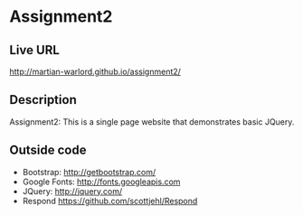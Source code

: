 # Assignment2

## Live URL
http://martian-warlord.github.io/assignment2/

## Description
Assignment2: 
This is a single page website that demonstrates basic JQuery.  


## Outside code
* Bootstrap: http://getbootstrap.com/
* Google Fonts: http://fonts.googleapis.com
* JQuery: http://jquery.com/
* Respond https://github.com/scottjehl/Respond



